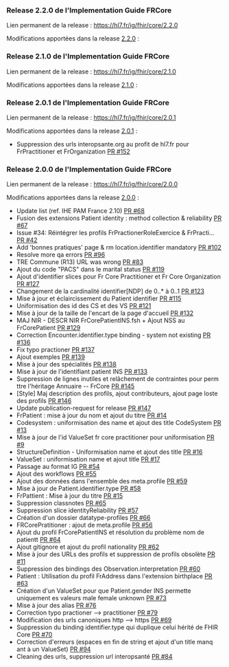 ### Release 2.2.0 de l'Implementation Guide FRCore

Lien permanent de la release : https://hl7.fr/ig/fhir/core/2.2.0

Modifications apportées dans la release [2.2.0](https://github.com/Interop-Sante/hl7.fhir.fr.core/milestone/10?closed=1) :


### Release 2.1.0 de l'Implementation Guide FRCore

Lien permanent de la release : https://hl7.fr/ig/fhir/core/2.1.0

Modifications apportées dans la release [2.1.0](https://github.com/Interop-Sante/hl7.fhir.fr.core/milestone/9?closed=1) :



### Release 2.0.1 de l'Implementation Guide FRCore

Lien permanent de la release : https://hl7.fr/ig/fhir/core/2.0.1

Modifications apportées dans la release [2.0.1](https://github.com/Interop-Sante/hl7.fhir.fr.core/milestone/11) :

* Suppression des urls interopsante.org au profit de hl7.fr pour FrPractitioner et FrOrganization [PR #152](https://github.com/Interop-Sante/hl7.fhir.fr.core/pull/152)

### Release 2.0.0 de l'Implementation Guide FRCore

Lien permanent de la release : https://hl7.fr/ig/fhir/core/2.0.0

Modifications apportées dans la release [2.0.0](https://github.com/Interop-Sante/hl7.fhir.fr.core/milestone/6?closed=1) :

* Update list (ref. IHE PAM France 2.10) [PR #68](https://github.com/Interop-Sante/hl7.fhir.fr.core/pull/68)
* Fusion des extensions Patient identity : method collection & reliability [PR #67](https://github.com/Interop-Sante/hl7.fhir.fr.core/pull/67)
* Issue #34: Réintégrer les profils FrPractionerRoleExercice & FrPracti… [PR #42](https://github.com/Interop-Sante/hl7.fhir.fr.core/pull/42)
* Add 'bonnes pratiques' page & rm location.identifier mandatory [PR #102](https://github.com/Interop-Sante/hl7.fhir.fr.core/pull/102)
* Resolve more qa errors [PR #96](https://github.com/Interop-Sante/hl7.fhir.fr.core/pull/96)
* TRE Commune (R13) URL was wrong [PR #83](https://github.com/Interop-Sante/hl7.fhir.fr.core/pull/83)
* Ajout du code "PACS" dans le marital status [PR #119](https://github.com/Interop-Sante/hl7.fhir.fr.core/pull/119)
* Ajout d'identifier slices pour Fr Core Practitioner et Fr Core Organization [PR #127](https://github.com/Interop-Sante/hl7.fhir.fr.core/pull/127)
* Changement de la cardinalité identifier[NDP] de 0..* à 0..1 [PR #123](https://github.com/Interop-Sante/hl7.fhir.fr.core/pull/123)
* Mise à jour et éclaircissement du Patient identifier [PR #115](https://github.com/Interop-Sante/hl7.fhir.fr.core/pull/115)
* Uniformisation des id des CS et des VS [PR #121](https://github.com/Interop-Sante/hl7.fhir.fr.core/pull/121)
* Mise à jour de la taille de l'encart de la page d'accueil [PR #132](https://github.com/Interop-Sante/hl7.fhir.fr.core/pull/132)
* MAJ NIR - DESCR NIR FrCorePatientINS.fsh + Ajout NSS au FrCorePatient [PR #129](https://github.com/Interop-Sante/hl7.fhir.fr.core/pull/129)
* Correction Encounter.identifier.type binding - system not existing [PR #136](https://github.com/Interop-Sante/hl7.fhir.fr.core/pull/136)
* Fix typo practioner [PR #137](https://github.com/Interop-Sante/hl7.fhir.fr.core/pull/137)
* Ajout exemples [PR #139](https://github.com/Interop-Sante/hl7.fhir.fr.core/pull/139)
* Mise à jour des spécialités [PR #138](https://github.com/Interop-Sante/hl7.fhir.fr.core/pull/138)
* Mise à jour de l'identifiant patient INS [PR #133](https://github.com/Interop-Sante/hl7.fhir.fr.core/pull/133)
* Suppression de lignes inutiles et relâchement de contraintes pour perm ttre l'héritage Annuaire -- FrCore [PR #145](https://github.com/Interop-Sante/hl7.fhir.fr.core/pull/145)
* [Style] Maj description des profils, ajout contributeurs, ajout page loste des profils [PR #146](https://github.com/Interop-Sante/hl7.fhir.fr.core/pull/146)
* Update publication-request for release [PR #147](https://github.com/Interop-Sante/hl7.fhir.fr.core/pull/147)
* FrPatient : mise à jour du nom et ajout du titre [PR #14](https://github.com/Interop-Sante/hl7.fhir.fr.core/pull/14)
* Codesystem : uniformisation des name et ajout des title CodeSystem [PR #13](https://github.com/Interop-Sante/hl7.fhir.fr.core/pull/13)
* Mise à jour de l'id ValueSet fr core practitioner pour uniformisation [PR #9](https://github.com/Interop-Sante/hl7.fhir.fr.core/pull/9)
* StructureDefinition - Uniformisation name et ajout des title [PR #16](https://github.com/Interop-Sante/hl7.fhir.fr.core/pull/16)
* ValueSet : uniformisation name et ajout title [PR #17](https://github.com/Interop-Sante/hl7.fhir.fr.core/pull/17)
* Passage au format IG [PR #54](https://github.com/Interop-Sante/hl7.fhir.fr.core/pull/54)
* Ajout des workflows [PR #55](https://github.com/Interop-Sante/hl7.fhir.fr.core/pull/55)
* Ajout des données dans l'ensemble des meta.profile [PR #59](https://github.com/Interop-Sante/hl7.fhir.fr.core/pull/59)
* Mise à jour de Patient.identifier.type [PR #58](https://github.com/Interop-Sante/hl7.fhir.fr.core/pull/58)
* FrPattient : Mise à jour du titre [PR #15](https://github.com/Interop-Sante/hl7.fhir.fr.core/pull/15)
* Suppression classnotes [PR #65](https://github.com/Interop-Sante/hl7.fhir.fr.core/pull/65)
* Suppression slice identityReliability [PR #57](https://github.com/Interop-Sante/hl7.fhir.fr.core/pull/57)
* Création d'un dossier datatype-profiles [PR #66](https://github.com/Interop-Sante/hl7.fhir.fr.core/pull/66)
* FRCorePratitioner : ajout de meta.profile [PR #56](https://github.com/Interop-Sante/hl7.fhir.fr.core/pull/56)
* Ajout du profil FrCorePatientINS et résolution du problème nom de patientt [PR #64](https://github.com/Interop-Sante/hl7.fhir.fr.core/pull/64)
* Ajout gitignore et ajout du profil nationality [PR #62](https://github.com/Interop-Sante/hl7.fhir.fr.core/pull/62)
* Mise à jour des URLs des profils et suppression de profils obsolète [PR #11](https://github.com/Interop-Sante/hl7.fhir.fr.core/pull/11)
* Suppression des bindings des Observation.interpretation [PR #60](https://github.com/Interop-Sante/hl7.fhir.fr.core/pull/60)
* Patient : Utilisation du profil FrAddress dans l'extension birthplace [PR #63](https://github.com/Interop-Sante/hl7.fhir.fr.core/pull/63)
* Création d'un ValueSet pour que Patient.gender INS permette uniquement  es valeurs male female unknown
[PR #73](https://github.com/Interop-Sante/hl7.fhir.fr.core/pull/73)
* Mise à jour des alias [PR #76](https://github.com/Interop-Sante/hl7.fhir.fr.core/pull/76)
* Correction typo practioner --> practitioner [PR #79](https://github.com/Interop-Sante/hl7.fhir.fr.core/pull/79)
* Modification des urls canoniques http --> https [PR #69](https://github.com/Interop-Sante/hl7.fhir.fr.core/pull/69)
* Suppression du binding identifier.type qui duplique celui hérité de FHIR Core [PR #70](https://github.com/Interop-Sante/hl7.fhir.fr.core/pull/70)
* Correction d'erreurs (espaces en fin de string et ajout d'un title manq ant à un ValueSet) [PR #94](https://github.com/Interop-Sante/hl7.fhir.fr.core/pull/94)
* Cleaning des urls, suppression url interopsanté [PR #84](https://github.com/Interop-Sante/hl7.fhir.fr.core/pull/84)